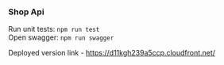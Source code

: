 ### Shop Api
Run unit tests: `npm run test`  
Open swagger: `npm run swagger`

Deployed version link - https://d11kgh239a5ccp.cloudfront.net/
